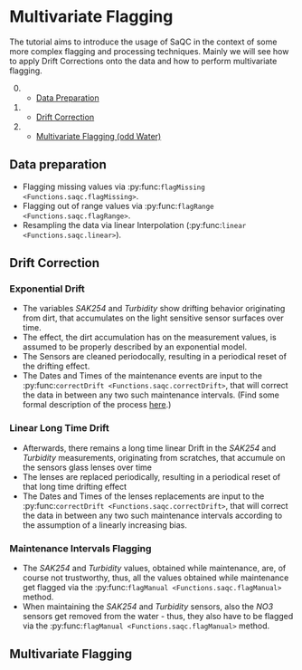 # Multivariate Flagging

The tutorial aims to introduce the usage of SaQC in the context of some more complex flagging and processing techniques. 
Mainly we will see how to apply Drift Corrections onto the data and how to perform multivariate flagging.

0. * [Data Preparation](#Data-Preparation)
1. * [Drift Correction](#Drift-Correction)
2. * [Multivariate Flagging (odd Water)](#Multivariate-Flagging)

## Data preparation
* Flagging missing values via :py:func:`flagMissing <Functions.saqc.flagMissing>`.
* Flagging out of range values via :py:func:`flagRange <Functions.saqc.flagRange>`.
* Resampling the data via linear Interpolation (:py:func:`linear <Functions.saqc.linear>`).


## Drift Correction

### Exponential Drift

* The variables *SAK254* and *Turbidity* show drifting behavior originating from dirt, that accumulates on the light sensitive sensor surfaces over time.  
* The effect, the dirt accumulation has on the measurement values, is assumed to be properly described by an exponential model.
* The Sensors are cleaned periodocally, resulting in a periodical reset of the drifting effect. 
* The Dates and Times of the maintenance events are input to the :py:func:`correctDrift <Functions.saqc.correctDrift>`, that will correct the data in between any two such maintenance intervals. (Find some formal description of the process [here](sphinx-doc/misc_md/ExponentialModel.md).)

### Linear Long Time Drift

* Afterwards, there remains a long time linear Drift in the *SAK254* and *Turbidity* measurements, originating from scratches, that accumule on the sensors glass lenses over time
* The lenses are replaced periodically, resulting in a periodical reset of that long time drifting effect
* The Dates and Times of the lenses replacements are input to the :py:func:`correctDrift <Functions.saqc.correctDrift>`, that will correct the data in between any two such maintenance intervals according to the assumption of a linearly increasing bias.

### Maintenance Intervals Flagging

* The *SAK254* and *Turbidity* values, obtained while maintenance, are, of course not trustworthy, thus, all the values obtained while maintenance get flagged via the :py:func:`flagManual <Functions.saqc.flagManual>` method.
* When maintaining the *SAK254* and *Turbidity* sensors, also the *NO3* sensors get removed from the water - thus, they also have to be flagged via the :py:func:`flagManual <Functions.saqc.flagManual>` method.


## Multivariate Flagging

